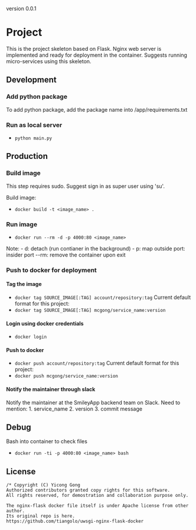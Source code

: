 version 0.0.1
# Project

This is the project skeleton based on Flask.
Nginx web server is implemented and ready for deployment in the container.
Suggests running micro-services using this skeleton.

## Development

### Add python package

To add python package, add the package name into /app/requirements.txt

### Run as local server
* `python main.py`


## Production

### Build image

This step requires sudo. Suggest sign in as super user using 'su'.

Build image:
* `docker build -t <image_name> .`

### Run image

* `docker run --rm -d -p 4000:80 <image_name>`

Note:
	 - d: detach (run contianer in the background)
	 - p: map outside port: insider port
	--rm: remove the container upon exit

### Push to docker for deployment

#### Tag the image

* `docker tag SOURCE_IMAGE[:TAG] account/repository:tag`
Current default format for this project: 
* `docker tag SOURCE_IMAGE[:TAG] mcgong/service_name:version`

#### Login using docker credentials
* `docker login`

#### Push to docker
* `docker push account/repository:tag`
Current default format for this project: 
* `docker push mcgong/service_name:version`

#### Notify the maintainer through slack
Notify the maintainer at the SmileyApp backend team on Slack.
Need to mention: 
	1. service_name
	2. version
	3. commit message

## Debug

Bash into container to check files
* `docker run -ti -p 4000:80 <image_name> bash`

## License
	/* Copyright (C) Yicong Gong
	Authorized contributors granted copy rights for this software.
	All rights reserved, for demostration and collaboration purpose only.

	The nginx-flask docker file itself is under Apache license from other author.
	Its original repo is here.
	https://github.com/tiangolo/uwsgi-nginx-flask-docker

	 
	





